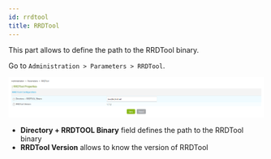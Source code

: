 ```yaml
---
id: rrdtool
title: RRDTool
---
```


This part allows to define the path to the RRDTool binary.

Go to `Administration > Parameters > RRDTool`.

![image](../../assets/administration/parameters-rrdtool.png)

- **Directory + RRDTOOL Binary** field defines the path to the RRDTool
binary
- **RRDTool Version** allows to know the version of RRDTool
